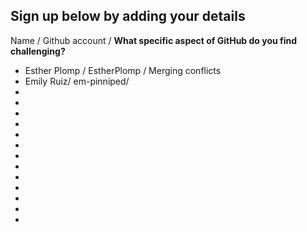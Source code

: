 ## Sign up below by adding your details

Name / Github account / **What specific aspect of GitHub do you find challenging?**
* Esther Plomp / EstherPlomp / Merging conflicts
* Emily Ruiz/ em-pinniped/
* 
* 
* 
* 
* 
* 
* 
* 
* 
* 
* 
* 
* 




